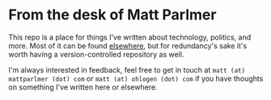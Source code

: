 # From the desk of Matt Parlmer

This repo is a place for things I've written about technology, politics, and
more. Most of it can be found [elsewhere](http://mattparlmer.com), but for
redundancy's sake it's worth having a version-controlled repository as well.

I'm always interested in feedback, feel free to get in touch at
`matt (at) mattparlmer (dot) com` or `matt (at) ohlogen (dot) com` if you
have thoughts on something I've written here or elsewhere.
